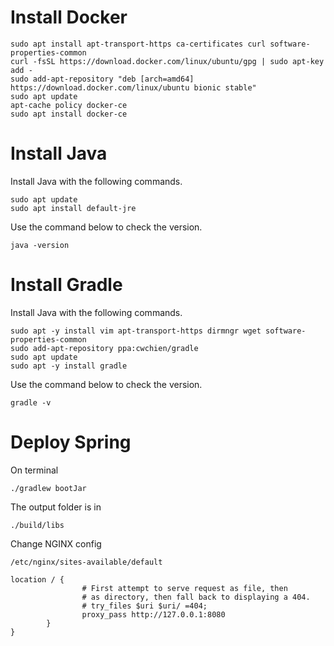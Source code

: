 # Install Docker
```
sudo apt install apt-transport-https ca-certificates curl software-properties-common
curl -fsSL https://download.docker.com/linux/ubuntu/gpg | sudo apt-key add -
sudo add-apt-repository "deb [arch=amd64] https://download.docker.com/linux/ubuntu bionic stable"
sudo apt update
apt-cache policy docker-ce
sudo apt install docker-ce
```

# Install Java
Install Java with the following commands.
```
sudo apt update
sudo apt install default-jre
```

Use the command below to check the version.
```
java -version
```

# Install Gradle
Install Java with the following commands.
```
sudo apt -y install vim apt-transport-https dirmngr wget software-properties-common
sudo add-apt-repository ppa:cwchien/gradle
sudo apt update
sudo apt -y install gradle
```

Use the command below to check the version.
```
gradle -v
```

# Deploy Spring
On terminal
```
./gradlew bootJar
```

The output folder is in 
```
./build/libs
```

Change NGINX config
```
/etc/nginx/sites-available/default
```

```
location / {
                # First attempt to serve request as file, then
                # as directory, then fall back to displaying a 404.
                # try_files $uri $uri/ =404;
                proxy_pass http://127.0.0.1:8080
        }
}
```
